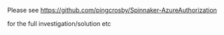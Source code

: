 Please see https://github.com/pingcrosby/Spinnaker-AzureAuthorization

for the full investigation/solution etc